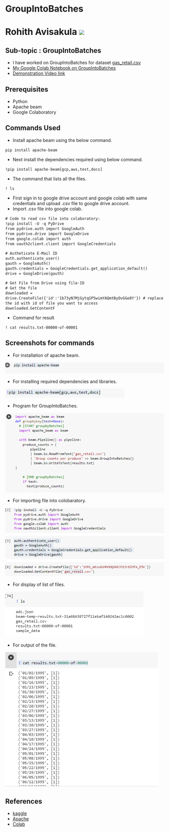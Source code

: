 # GroupIntoBatches
# Rohith Avisakula [![](https://img.shields.io/badge/Github-Avisakula123)](https://github.com/Avisakula123)
## Sub-topic : GroupIntoBatches
- I have worked on GroupIntoBatches for dataset [gas_retail.csv](https://www.kaggle.com/mruanova/us-gasoline-and-diesel-retail-prices-19952021)
- [My Google Colab Notebook on GroupIntoBatches](https://github.com/Rajeshwari-Rudra/apache_beam-python/blob/main/GroupIntoBatches.ipynb)
- [Demonstration Video link](https://app.vidgrid.com/view/3zL17htuXTRE)


## Prerequisites
- Python
- Apache beam
- Google Colaboratory

## Commands Used 
- Install apache beam using the below command.
```
pip install apache-beam
```
- Next install the dependencies required using below command.
```
!pip install apache-beam[gcp,aws,test,docs]
```

- The command that lists all the files.
```
! ls
```
- First sign in to google drive account and google colab with same credentials and upload .csv file to google drive account.
- Import .csv file into google colab.
```
# Code to read csv file into colaboratory:
!pip install -U -q PyDrive
from pydrive.auth import GoogleAuth
from pydrive.drive import GoogleDrive
from google.colab import auth
from oauth2client.client import GoogleCredentials
```
```
# Autheticate E-Mail ID
auth.authenticate_user()
gauth = GoogleAuth()
gauth.credentials = GoogleCredentials.get_application_default()
drive = GoogleDrive(gauth)
```
```
# Get File from Drive using file-ID
# Get the file
downloaded = drive.CreateFile({'id':'1b73yN7MjGytqSP5wimYAQmtByOvGGe8Y'}) # replace the id with id of file you want to access
downloaded.GetContentF
```
- Command for result
```
! cat results.txt-00000-of-00001
```

## Screenshots for commands

- For installation of apache beam.

![](https://github.com/Rajeshwari-Rudra/apache_beam-python/blob/main/rohith-images/install.PNG)

- For installing required dependencies and libraries.

![](https://github.com/Rajeshwari-Rudra/apache_beam-python/blob/main/rohith-images/dependencies.PNG)

- Program for GroupIntoBatches.

![](https://github.com/Rajeshwari-Rudra/apache_beam-python/blob/main/rohith-images/code1.PNG)

- For importing file into colobaratory.

![](https://github.com/Rajeshwari-Rudra/apache_beam-python/blob/main/rohith-images/code.PNG)

- For display of list of files.

![](https://github.com/Rajeshwari-Rudra/apache_beam-python/blob/main/rohith-images/list.PNG)

- For output of the file.

![](https://github.com/Rajeshwari-Rudra/apache_beam-python/blob/main/rohith-images/output.PNG)

## References

* [kaggle](https://www.kaggle.com/mruanova/us-gasoline-and-diesel-retail-prices-19952021)
* [Apache](https://beam.apache.org/documentation/transforms/python/aggregation/groupintobatches)
* [Colab](https://colab.research.google.com/notebooks/intro.ipynb)
